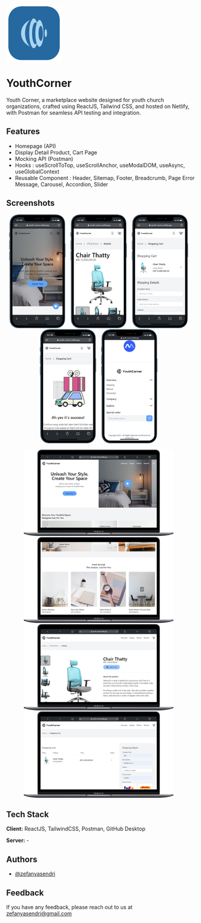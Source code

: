 <p align="left">
    <img src="https://github.com/zefanyasendri/youthcorner-rfd/blob/main/public/images/screenshot/logoYC.png" alt="Logo" width="150" height="150">
</p>

# YouthCorner

Youth Corner, a marketplace website designed for youth church organizations, crafted using ReactJS, Tailwind CSS, and hosted on Netlify, with Postman for seamless API testing and integration.
## Features

- Homepage (API)
- Display Detail Product, Cart Page
- Mocking API (Postman)
- Hooks : useScrollToTop, useScrollAnchor, useModalDOM, useAsync, useGlobalContext
- Reusable Component : Header, Sitemap, Footer, Breadcrumb, Page Error Message, Carousel, Accordion, Slider


## Screenshots

<p align="center">
  <img src="https://github.com/zefanyasendri/youthcorner-rfd/blob/main/public/images/screenshot/mobile.png" alt="" style="margin-right: 10px;" width="150">
  <img src="https://github.com/zefanyasendri/youthcorner-rfd/blob/main/public/images/screenshot/detail%204.png" alt="" style="margin-right: 10px;" width="150">
  <img src="https://github.com/zefanyasendri/youthcorner-rfd/blob/main/public/images/screenshot/cart%202.png" alt="" style="margin-right: 10px;" width="150">
  <img src="https://github.com/zefanyasendri/youthcorner-rfd/blob/main/public/images/screenshot/success%202.png" alt="" style="margin-right: 10px;" width="150">
  <img src="https://github.com/zefanyasendri/youthcorner-rfd/blob/main/public/images/screenshot/footer.png" alt="" style="margin-right: 10px;" width="150">
</p>

<p align="center">
  <img src="https://github.com/zefanyasendri/youthcorner-rfd/blob/main/public/images/screenshot/home%203.png" alt="" style="margin-right: 10px;" width="400">
  <img src="https://github.com/zefanyasendri/youthcorner-rfd/blob/main/public/images/screenshot/carousel%20api%204.png" alt="" style="margin-right: 10px;" width="400">
  <img src="https://github.com/zefanyasendri/youthcorner-rfd/blob/main/public/images/screenshot/detail%205.png" alt="" style="margin-right: 10px;" width="400">
  <img src="https://github.com/zefanyasendri/youthcorner-rfd/blob/main/public/images/screenshot/cart%204.png" alt="" style="margin-right: 10px;" width="400">
</p>


## Tech Stack

**Client:** ReactJS, TailwindCSS, Postman, GitHub Desktop

**Server:** -


## Authors

- [@zefanyasendri](https://github.com/zefanyasendri)


## Feedback

If you have any feedback, please reach out to us at zefanyasendri@gmail.com

